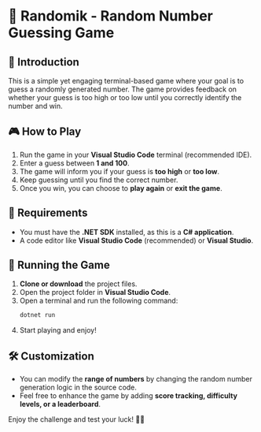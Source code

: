 
# 🎯 Randomik - Random Number Guessing Game

## 📝 Introduction

This is a simple yet engaging terminal-based game where your goal is to guess a randomly generated number. The game provides feedback on whether your guess is too high or too low until you correctly identify the number and win.

## 🎮 How to Play

1. Run the game in your **Visual Studio Code** terminal (recommended IDE).
2. Enter a guess between **1 and 100**.
3. The game will inform you if your guess is **too high** or **too low**.
4. Keep guessing until you find the correct number.
5. Once you win, you can choose to **play again** or **exit the game**.

## 📌 Requirements

- You must have the **.NET SDK** installed, as this is a **C# application**.
- A code editor like **Visual Studio Code** (recommended) or **Visual Studio**.

## 🚀 Running the Game

1. **Clone or download** the project files.
2. Open the project folder in **Visual Studio Code**.
3. Open a terminal and run the following command:
   ```sh
   dotnet run
   ```
4. Start playing and enjoy!

## 🛠️ Customization

- You can modify the **range of numbers** by changing the random number generation logic in the source code.
- Feel free to enhance the game by adding **score tracking, difficulty levels, or a leaderboard**.

Enjoy the challenge and test your luck! 🎲✨

